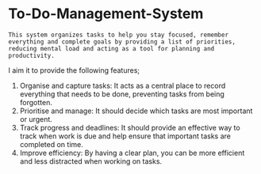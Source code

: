 # To-Do-Management-System
    This system organizes tasks to help you stay focused, remember everything and complete goals by providing a list of priorities, reducing mental load and acting as a tool for planning and productivity.
    
I aim it to provide the following features;
1. Organise and capture tasks: It acts as a central place to record everything that needs to be done, preventing tasks from being forgotten.
2. Prioritise and manage: It should decide which tasks are most important or urgent.
3. Track progress and deadlines: It should provide an effective way to track when work is due and help ensure that important tasks are completed on time.
4. Improve efficiency: By having a clear plan, you can be more efficient and less distracted when working on tasks.
